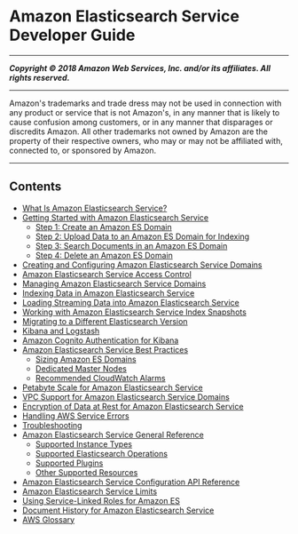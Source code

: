 # Amazon Elasticsearch Service Developer Guide

-----
*****Copyright &copy; 2018 Amazon Web Services, Inc. and/or its affiliates. All rights reserved.*****

-----
Amazon's trademarks and trade dress may not be used in 
     connection with any product or service that is not Amazon's, 
     in any manner that is likely to cause confusion among customers, 
     or in any manner that disparages or discredits Amazon. All other 
     trademarks not owned by Amazon are the property of their respective
     owners, who may or may not be affiliated with, connected to, or 
     sponsored by Amazon.

-----
## Contents
+ [What Is Amazon Elasticsearch Service?](what-is-amazon-elasticsearch-service.md)
+ [Getting Started with Amazon Elasticsearch Service](es-gsg.md)
   + [Step 1: Create an Amazon ES Domain](es-gsg-create-domain.md)
   + [Step 2: Upload Data to an Amazon ES Domain for Indexing](es-gsg-upload-data.md)
   + [Step 3: Search Documents in an Amazon ES Domain](es-gsg-search.md)
   + [Step 4: Delete an Amazon ES Domain](es-gsg-deleting.md)
+ [Creating and Configuring Amazon Elasticsearch Service Domains](es-createupdatedomains.md)
+ [Amazon Elasticsearch Service Access Control](es-ac.md)
+ [Managing Amazon Elasticsearch Service Domains](es-managedomains.md)
+ [Indexing Data in Amazon Elasticsearch Service](es-indexing.md)
+ [Loading Streaming Data into Amazon Elasticsearch Service](es-aws-integrations.md)
+ [Working with Amazon Elasticsearch Service Index Snapshots](es-managedomains-snapshots.md)
+ [Migrating to a Different Elasticsearch Version](es-version-migration.md)
+ [Kibana and Logstash](es-kibana.md)
+ [Amazon Cognito Authentication for Kibana](es-cognito-auth.md)
+ [Amazon Elasticsearch Service Best Practices](aes-bp.md)
   + [Sizing Amazon ES Domains](sizing-domains.md)
   + [Dedicated Master Nodes](es-managedomains-dedicatedmasternodes.md)
   + [Recommended CloudWatch Alarms](cloudwatch-alarms.md)
+ [Petabyte Scale for Amazon Elasticsearch Service](petabyte-scale.md)
+ [VPC Support for Amazon Elasticsearch Service Domains](es-vpc.md)
+ [Encryption of Data at Rest for Amazon Elasticsearch Service](encryption-at-rest.md)
+ [Handling AWS Service Errors](aes-handling-errors.md)
+ [Troubleshooting](aes-troubleshooting.md)
+ [Amazon Elasticsearch Service General Reference](aes-genref.md)
   + [Supported Instance Types](aes-supported-instance-types.md)
   + [Supported Elasticsearch Operations](aes-supported-es-operations.md)
   + [Supported Plugins](aes-supported-plugins.md)
   + [Other Supported Resources](aes-supported-resources.md)
+ [Amazon Elasticsearch Service Configuration API Reference](es-configuration-api.md)
+ [Amazon Elasticsearch Service Limits](aes-limits.md)
+ [Using Service-Linked Roles for Amazon ES](slr-es.md)
+ [Document History for Amazon Elasticsearch Service](document-history.md)
+ [AWS Glossary](glossary.md)